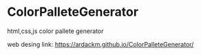 # ColorPalleteGenerator
html,css,js color pallete generator

web desing link: https://ardackm.github.io/ColorPalleteGenerator/
